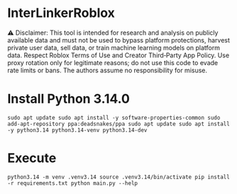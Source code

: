 # InterLinkerRoblox
⚠️ Disclaimer: This tool is intended for research and analysis on publicly available data and must not be used to bypass platform protections, harvest private user data, sell data, or train machine learning models on platform data. Respect Roblox Terms of Use and Creator Third‑Party App Policy. Use proxy rotation only for legitimate reasons; do not use this code to evade rate limits or bans. The authors assume no responsibility for misuse.

# Install Python 3.14.0
`
sudo apt update
sudo apt install -y software-properties-common
sudo add-apt-repository ppa:deadsnakes/ppa
sudo apt update
sudo apt install -y python3.14 python3.14-venv python3.14-dev
`

# Execute
`
python3.14 -m venv .venv3.14
source .venv3.14/bin/activate
pip install -r requirements.txt
python main.py --help
`